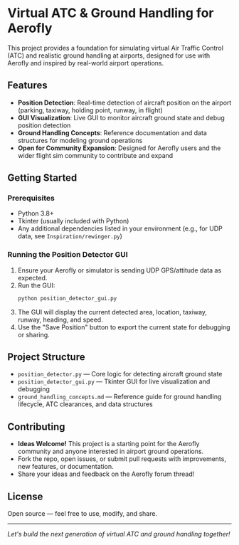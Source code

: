 # Virtual ATC & Ground Handling for Aerofly

This project provides a foundation for simulating virtual Air Traffic Control (ATC) and realistic ground handling at airports, designed for use with Aerofly and inspired by real-world airport operations.

## Features
- **Position Detection**: Real-time detection of aircraft position on the airport (parking, taxiway, holding point, runway, in flight)
- **GUI Visualization**: Live GUI to monitor aircraft ground state and debug position detection
- **Ground Handling Concepts**: Reference documentation and data structures for modeling ground operations
- **Open for Community Expansion**: Designed for Aerofly users and the wider flight sim community to contribute and expand

## Getting Started

### Prerequisites
- Python 3.8+
- Tkinter (usually included with Python)
- Any additional dependencies listed in your environment (e.g., for UDP data, see `Inspiration/rewinger.py`)

### Running the Position Detector GUI
1. Ensure your Aerofly or simulator is sending UDP GPS/attitude data as expected.
2. Run the GUI:
   ```bash
   python position_detector_gui.py
   ```
3. The GUI will display the current detected area, location, taxiway, runway, heading, and speed.
4. Use the "Save Position" button to export the current state for debugging or sharing.

## Project Structure
- `position_detector.py` — Core logic for detecting aircraft ground state
- `position_detector_gui.py` — Tkinter GUI for live visualization and debugging
- `ground_handling_concepts.md` — Reference guide for ground handling lifecycle, ATC clearances, and data structures

## Contributing
- **Ideas Welcome!** This project is a starting point for the Aerofly community and anyone interested in airport ground operations.
- Fork the repo, open issues, or submit pull requests with improvements, new features, or documentation.
- Share your ideas and feedback on the Aerofly forum thread!

## License
Open source — feel free to use, modify, and share.

---

*Let's build the next generation of virtual ATC and ground handling together!* 